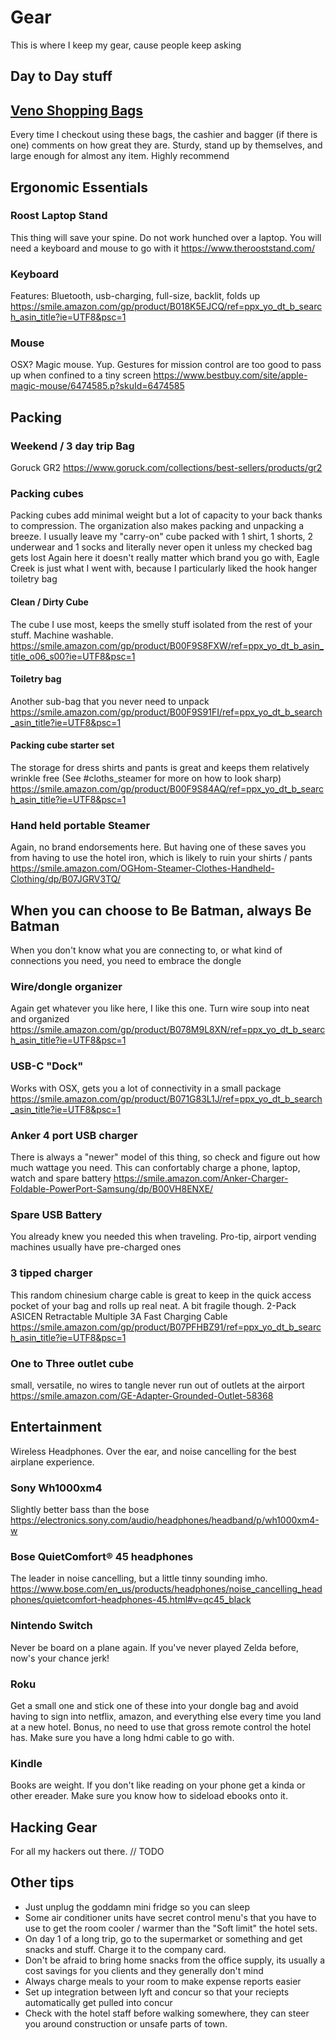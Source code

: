 # Gear
This is where I keep my gear, cause people keep asking

## Day to Day stuff

## [Veno Shopping Bags](https://amzn.to/4bkPmLX)

Every time I checkout using these bags, the cashier and bagger (if there is one) comments on how great they are. Sturdy, stand up by themselves, and large enough for almost any item. Highly recommend


## Ergonomic Essentials

### Roost Laptop Stand
This thing will save your spine. Do not work hunched over a laptop. You will need a keyboard and mouse to go with it
https://www.therooststand.com/

### Keyboard
Features: Bluetooth, usb-charging, full-size, backlit, folds up
https://smile.amazon.com/gp/product/B018K5EJCQ/ref=ppx_yo_dt_b_search_asin_title?ie=UTF8&psc=1

### Mouse
OSX? Magic mouse. Yup. Gestures for mission control are too good to pass up when confined to a tiny screen
https://www.bestbuy.com/site/apple-magic-mouse/6474585.p?skuId=6474585

## Packing

### Weekend / 3 day trip Bag
Goruck GR2
https://www.goruck.com/collections/best-sellers/products/gr2

### Packing cubes
Packing cubes add minimal weight but a lot of capacity to your back thanks to compression. 
The organization also makes packing and unpacking a breeze. I usually leave my "carry-on" cube packed with 1 shirt, 1 shorts, 2 underwear and 1 socks and literally never open it unless my checked bag gets lost
Again here it doesn't really matter which brand you go with, Eagle Creek is just what I went with, because I particularly liked the hook hanger toiletry bag

#### Clean / Dirty Cube
The cube I use most, keeps the smelly stuff isolated from the rest of your stuff. Machine washable.
https://smile.amazon.com/gp/product/B00F9S8FXW/ref=ppx_yo_dt_b_asin_title_o06_s00?ie=UTF8&psc=1

#### Toiletry bag
Another sub-bag that you never need to unpack
https://smile.amazon.com/gp/product/B00F9S91FI/ref=ppx_yo_dt_b_search_asin_title?ie=UTF8&psc=1

#### Packing cube starter set
The storage for dress shirts and pants is great and keeps them relatively wrinkle free (See #cloths_steamer for more on how to look sharp)
https://smile.amazon.com/gp/product/B00F9S84AQ/ref=ppx_yo_dt_b_search_asin_title?ie=UTF8&psc=1

### Hand held portable Steamer
Again, no brand endorsements here. But having one of these saves you from having to use the hotel iron, which is likely to ruin your shirts / pants
https://smile.amazon.com/OGHom-Steamer-Clothes-Handheld-Clothing/dp/B07JGRV3TQ/

## When you can choose to Be Batman, always Be Batman
When you don't know what you are connecting to, or what kind of connections you need, you need to embrace the dongle

### Wire/dongle organizer
Again get whatever you like here, I like this one. Turn wire soup into neat and organized
https://smile.amazon.com/gp/product/B078M9L8XN/ref=ppx_yo_dt_b_search_asin_title?ie=UTF8&psc=1

### USB-C "Dock"
Works with OSX, gets you a lot of connectivity in a small package
https://smile.amazon.com/gp/product/B071G83L1J/ref=ppx_yo_dt_b_search_asin_title?ie=UTF8&psc=1

###  Anker 4 port USB charger
There is always a "newer" model of this thing, so check and figure out how much wattage you need. This can confortably charge a phone, laptop, watch and spare battery
https://smile.amazon.com/Anker-Charger-Foldable-PowerPort-Samsung/dp/B00VH8ENXE/

### Spare USB Battery
You already knew you needed this when traveling. Pro-tip, airport vending machines usually have pre-charged ones

### 3 tipped charger
This random chinesium charge cable is great to keep in the quick access pocket of your bag and rolls up real neat. A bit fragile though.
2-Pack ASICEN Retractable Multiple 3A Fast Charging Cable
https://smile.amazon.com/gp/product/B07PFHBZ91/ref=ppx_yo_dt_b_search_asin_title?ie=UTF8&psc=1

### One to Three outlet cube
small, versatile, no wires to tangle never run out of outlets at the airport
https://smile.amazon.com/GE-Adapter-Grounded-Outlet-58368

## Entertainment

Wireless Headphones. Over the ear, and noise cancelling for the best airplane experience.
### Sony Wh1000xm4 
Slightly better bass than the bose
https://electronics.sony.com/audio/headphones/headband/p/wh1000xm4-w

### Bose QuietComfort® 45 headphones 
The leader in noise cancelling, but a little tinny sounding imho.
https://www.bose.com/en_us/products/headphones/noise_cancelling_headphones/quietcomfort-headphones-45.html#v=qc45_black

### Nintendo Switch
Never be board on a plane again. If you've never played Zelda before, now's your chance jerk!

### Roku
Get a small one and stick one of these into your dongle bag and avoid having to sign into netflix, amazon, and everything else every time you land at a new hotel. Bonus, no need to use that gross remote control the hotel has. Make sure you have a long hdmi cable to go with.

### Kindle
Books are weight. If you don't like reading on your phone get a kinda or other ereader. Make sure you know how to sideload ebooks onto it.

## Hacking Gear
For all my hackers out there.
// TODO

## Other tips
* Just unplug the goddamn mini fridge so you can sleep
* Some air conditioner units have secret control menu's that you have to use to get the room cooler / warmer than the "Soft limit" the hotel sets.
* On day 1 of a long trip, go to the supermarket or something and get snacks and stuff. Charge it to the company card.
* Don't be afraid to bring home snacks from the office supply, its usually a cost savings for you clients and they generally don't mind
* Always charge meals to your room to make expense reports easier
* Set up integration between lyft and concur so that your reciepts automatically get pulled into concur
* Check with the hotel staff before walking somewhere, they can steer you around construction or unsafe parts of town.

